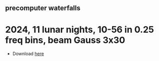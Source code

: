 ## precomputer waterfalls

# 2024, 11 lunar nights, 10-56 in 0.25 freq bins, beam Gauss 3x30
 * Download [here](https://www.dropbox.com/s/qlvf47h02i2kfeg/wfall_10.0_56.0_0.25_3.0_30.0.npz?dl=0)
 
 


